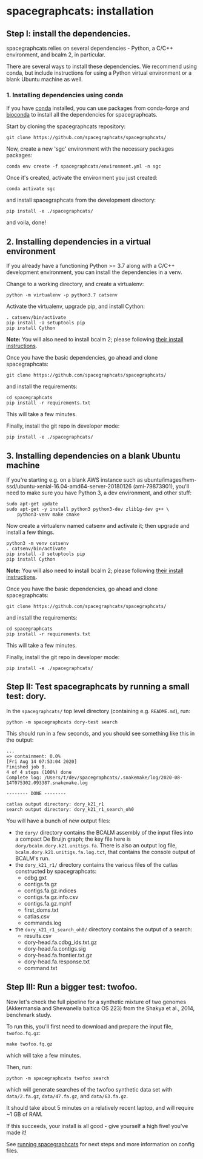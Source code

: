 # spacegraphcats: installation

## Step I: install the dependencies.

spacegraphcats relies on several dependencies - Python, a C/C++ environment,
and bcalm 2, in particular.

There are several ways to install these dependencies. We recommend
using conda, but include instructions for using a Python virtual
environment or a blank Ubuntu machine as well.

### 1. Installing dependencies using conda

If you have [conda](https://docs.conda.io/en/latest/) installed, you can
use packages from conda-forge and [bioconda](https://docs.conda.io/en/latest/)
to install all the dependencies for spacegraphcats.

Start by cloning the spacegraphcats repository:

```
git clone https://github.com/spacegraphcats/spacegraphcats/
```

Now, create a new 'sgc' environment with the necessary packages
packages:

```
conda env create -f spacegraphcats/environment.yml -n sgc
```

Once it's created, activate the environment you just created:

```
conda activate sgc
```

and install spacegraphcats from the development directory:
```
pip install -e ./spacegraphcats/
```

and voila, done!

## 2. Installing dependencies in a virtual environment

If you already have a functioning Python >= 3.7 along with a C/C++
development environment, you can install the dependencies in a
venv.

Change to a working directory, and create a virtualenv:

```
python -m virtualenv -p python3.7 catsenv
```

Activate the virtualenv, upgrade pip, and install Cython:
```
. catsenv/bin/activate
pip install -U setuptools pip
pip install Cython
```

**Note:** You will also need to install bcalm 2; please following
[their install instructions](https://github.com/GATB/bcalm#installation).

Once you have the basic dependencies, go ahead and clone spacegraphcats:
```
git clone https://github.com/spacegraphcats/spacegraphcats/
```

and install the requirements:

```
cd spacegraphcats
pip install -r requirements.txt
```

This will take a few minutes.

Finally, install the git repo in developer mode:

```
pip install -e ./spacegraphcats/
```

## 3. Installing dependencies on a blank Ubuntu machine

If you're starting e.g. on a blank AWS instance such as
ubuntu/images/hvm-ssd/ubuntu-xenial-16.04-amd64-server-20180126
(ami-79873901), you'll need to make sure you have Python 3, a dev
environment, and other stuff:

```
sudo apt-get update
sudo apt-get -y install python3 python3-dev zlib1g-dev g++ \
    python3-venv make cmake
```

Now create a virtualenv named catsenv and activate it; then upgrade
and install a few things.

```
python3 -m venv catsenv
. catsenv/bin/activate
pip install -U setuptools pip
pip install Cython
```

**Note:** You will also need to install bcalm 2; please following
[their install instructions](https://github.com/GATB/bcalm#installation).

Once you have the basic dependencies, go ahead and clone spacegraphcats:
```
git clone https://github.com/spacegraphcats/spacegraphcats/
```

and install the requirements:

```
cd spacegraphcats
pip install -r requirements.txt
```

This will take a few minutes.


Finally, install the git repo in developer mode:

```
pip install -e ./spacegraphcats/
```

## Step II: Test spacegraphcats by running a small test: dory.

In the `spacegraphcats/` top level directory (containing e.g. `README.md`),
run:

```
python -m spacegraphcats dory-test search
```

This should run in a few seconds, and you should see something like this in the output:

```
...
=> containment: 0.0%
[Fri Aug 14 07:53:04 2020]
Finished job 0.
4 of 4 steps (100%) done
Complete log: /Users/t/dev/spacegraphcats/.snakemake/log/2020-08-14T075302.093387.snakemake.log

-------- DONE --------

catlas output directory: dory_k21_r1
search output directory: dory_k21_r1_search_oh0
```

You will have a bunch of new output files:

* the `dory/` directory contains the BCALM assembly of the input files into a compact De Bruijn graph; the key file here is `dory/bcalm.dory.k21.unitigs.fa`. There is also an output log file, `bcalm.dory.k21.unitigs.fa.log.txt`, that contains the console output of BCALM's run.
* the `dory_k21_r1/` directory contains the various files of the catlas constructed by spacegraphcats:
    * cdbg.gxt
    * contigs.fa.gz
    * contigs.fa.gz.indices
    * contigs.fa.gz.info.csv
    * contigs.fa.gz.mphf
    * first_doms.txt
    * catlas.csv
    * commands.log
* the `dory_k21_r1_search_oh0/` directory contains the output of a search:
    * results.csv
    * dory-head.fa.cdbg_ids.txt.gz
    * dory-head.fa.contigs.sig
    * dory-head.fa.frontier.txt.gz
    * dory-head.fa.response.txt
    * command.txt
    
## Step III: Run a bigger test: twofoo.

Now let's check the full pipeline for a synthetic mixture of two
genomes (Akkermansia and Shewanella baltica OS 223) from the Shakya et
al., 2014, benchmark study.

To run this, you'll first need to download and prepare the input file, `twofoo.fq.gz`:

```
make twofoo.fq.gz
```

which will take a few minutes.

Then, run:
```
python -m spacegraphcats twofoo search
```

which will generate searches of the twofoo synthetic data set with `data/2.fa.gz`, `data/47.fa.gz`, and `data/63.fa.gz`.

It should take about 5 minutes on a relatively recent laptop, and will require ~1 GB of RAM.

If this succeeds, your install is all good - give yourself a high five!
you've made it!

See [running spacegraphcats](01-running-spacegraphcats.md) for next steps and
more information on config files.
